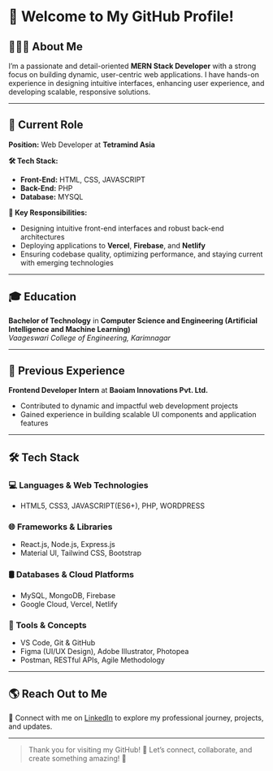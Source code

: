# 🌟 Welcome to My GitHub Profile!

## 👨🏻‍💻 About Me  
I’m a passionate and detail-oriented **MERN Stack Developer** with a strong focus on building dynamic, user-centric web applications. I have hands-on experience in designing intuitive interfaces, enhancing user experience, and developing scalable, responsive solutions.

---

## 🚀 Current Role  
**Position:** Web Developer at **Tetramind Asia**  

**🛠 Tech Stack:**  
- **Front-End:** HTML, CSS, JAVASCRIPT  
- **Back-End:** PHP  
- **Database:** MYSQL  

**📌 Key Responsibilities:**  
- Designing intuitive front-end interfaces and robust back-end architectures  
- Deploying applications to **Vercel**, **Firebase**, and **Netlify**  
- Ensuring codebase quality, optimizing performance, and staying current with emerging technologies  

---

## 🎓 Education  
**Bachelor of Technology** in **Computer Science and Engineering (Artificial Intelligence and Machine Learning)**  
*Vaageswari College of Engineering, Karimnagar*

---

## 💼 Previous Experience  
**Frontend Developer Intern** at **Baoiam Innovations Pvt. Ltd.**  
- Contributed to dynamic and impactful web development projects  
- Gained experience in building scalable UI components and application features  

---

## 🛠 Tech Stack  

### 💻 Languages & Web Technologies  
- HTML5, CSS3, JAVASCRIPT(ES6+), PHP, WORDPRESS 

### 🌐 Frameworks & Libraries  
- React.js, Node.js, Express.js  
- Material UI, Tailwind CSS, Bootstrap  

### 🛢 Databases & Cloud Platforms  
- MySQL, MongoDB, Firebase  
- Google Cloud, Vercel, Netlify 

### 🔧 Tools & Concepts  
- VS Code, Git & GitHub  
- Figma (UI/UX Design), Adobe Illustrator, Photopea  
- Postman, RESTful APIs, Agile Methodology  

---

## 🌎 Reach Out to Me  
💼 Connect with me on [LinkedIn](https://www.linkedin.com/in/ajaydev01?utm_source=share&utm_campaign=share_via&utm_content=profile&utm_medium=android_app) to explore my professional journey, projects, and updates.
 
---

> Thank you for visiting my GitHub! 🚀 Let’s connect, collaborate, and create something amazing! 🌟
